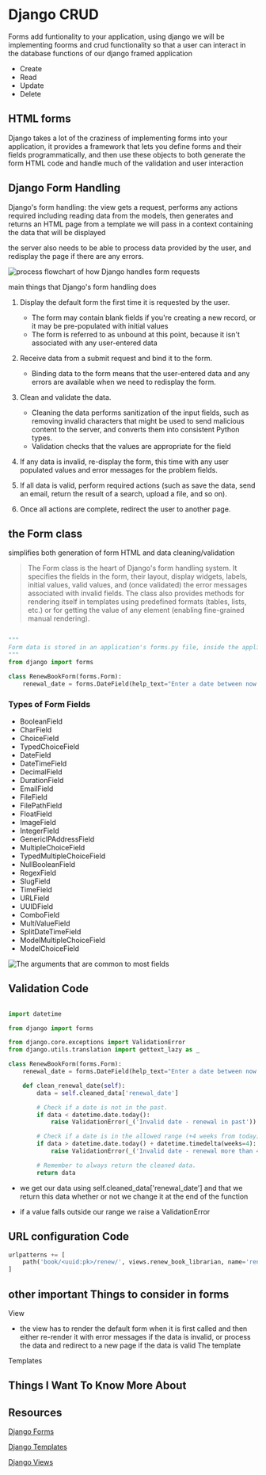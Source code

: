 # Django CRUD

Forms add funtionality to your application, using django we will be implementing foorms and crud functionality so that a user can interact in the database functions of our django framed application

- Create
- Read
- Update
- Delete

## HTML forms

Django takes a lot of the craziness of implementing forms into your application, it provides a framework that lets you define forms and their fields programmatically, and then use these objects to both generate the form HTML code and handle much of the validation and user interaction

## Django Form Handling

Django's form handling: the view gets a request, performs any actions required including reading data from the models, then generates and returns an HTML page from a template we will pass in a context containing the data that will be displayed

the server also needs to be able to process data provided by the user, and redisplay the page if there are any errors.

![process flowchart of how Django handles form requests](./images/chrome_5cEmGc4cUZ.png)

main things that Django's form handling does

1. Display the default form the first time it is requested by the user.
    - The form may contain blank fields if you're creating a new record, or it may be pre-populated with initial values
    - The form is referred to as unbound at this point, because it isn't associated with any user-entered data

2. Receive data from a submit request and bind it to the form.
    - Binding data to the form means that the user-entered data and any errors are available when we need to redisplay the form.

3. Clean and validate the data.
    - Cleaning the data performs sanitization of the input fields, such as removing invalid characters that might be used to send malicious content to the server, and converts them into consistent Python types.
    - Validation checks that the values are appropriate for the field

4. If any data is invalid, re-display the form, this time with any user populated values and error messages for the problem fields.

5. If all data is valid, perform required actions (such as save the data, send an email, return the result of a search, upload a file, and so on).

6. Once all actions are complete, redirect the user to another page.

## the Form class

simplifies both generation of form HTML and data cleaning/validation

> The Form class is the heart of Django's form handling system. It specifies the fields in the form, their layout, display widgets, labels, initial values, valid values, and (once validated) the error messages associated with invalid fields. The class also provides methods for rendering itself in templates using predefined formats (tables, lists, etc.) or for getting the value of any element (enabling fine-grained manual rendering).

```python

"""
Form data is stored in an application's forms.py file, inside the application directory. Create and open the file locallibrary/catalog/forms.py. To create a Form, we import the forms library, derive from the Form class, and declare the form's fields
"""
from django import forms

class RenewBookForm(forms.Form):
    renewal_date = forms.DateField(help_text="Enter a date between now and 4 weeks (default 3).")
```

### Types of Form Fields

- BooleanField
- CharField
- ChoiceField
- TypedChoiceField
- DateField
- DateTimeField
- DecimalField
- DurationField
- EmailField
- FileField
- FilePathField
- FloatField
- ImageField
- IntegerField
- GenericIPAddressField
- MultipleChoiceField
- TypedMultipleChoiceField
- NullBooleanField
- RegexField
- SlugField
- TimeField
- URLField
- UUIDField
- ComboField
- MultiValueField
- SplitDateTimeField
- ModelMultipleChoiceField
- ModelChoiceField

![The arguments that are common to most fields](./images/chrome_kJ2bDMWKQa.png)

## Validation Code

```python

import datetime

from django import forms

from django.core.exceptions import ValidationError
from django.utils.translation import gettext_lazy as _

class RenewBookForm(forms.Form):
    renewal_date = forms.DateField(help_text="Enter a date between now and 4 weeks (default 3).")

    def clean_renewal_date(self):
        data = self.cleaned_data['renewal_date']

        # Check if a date is not in the past.
        if data < datetime.date.today():
            raise ValidationError(_('Invalid date - renewal in past'))

        # Check if a date is in the allowed range (+4 weeks from today).
        if data > datetime.date.today() + datetime.timedelta(weeks=4):
            raise ValidationError(_('Invalid date - renewal more than 4 weeks ahead'))

        # Remember to always return the cleaned data.
        return data
```

- we get our data using self.cleaned_data['renewal_date'] and that we return this data whether or not we change it at the end of the function

- if a value falls outside our range we raise a ValidationError

## URL configuration Code

```python
urlpatterns += [
    path('book/<uuid:pk>/renew/', views.renew_book_librarian, name='renew-book-librarian'),
]

```

## other important Things to consider in forms 

View

- the view has to render the default form when it is first called and then either re-render it with error messages if the data is invalid, or process the data and redirect to a new page if the data is valid
The template

Templates


## Things I Want To Know More About


## Resources

[Django Forms](https://developer.mozilla.org/en-US/docs/Learn/Server-side/Django/Forms)

[Django Templates](https://developer.mozilla.org/en-US/docs/Learn/Server-side/Django/Home_page)

[Django Views](https://developer.mozilla.org/en-US/docs/Learn/Server-side/Django/Generic_views)

